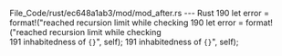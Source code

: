 File_Code/rust/ec648a1ab3/mod/mod_after.rs --- Rust
190                         let error = format!("reached recursion limit while checking                                                                      190                         let error = format!("reached recursion limit while checking \
191                                              inhabitedness of `{}`", self);                                                                              191                                              inhabitedness of `{}`", self);

